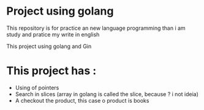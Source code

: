 
#  Project using golang

This repository is for practice an new language programming than i am study and pratice my write in english

This project using golang and Gin

# This project has :

- Using of pointers
- Search in slices (array in golang is called the slice, because ? i not ideia)
- A checkout the product, this case o product is books
